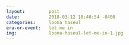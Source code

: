 ```yaml
---
layout:         post
date:           2018-03-12 18:40:54 -0400
categories:     loona haseul
era-or-event:   let me in
img:            loona-haseul-let-me-in-1.jpg
---
```

